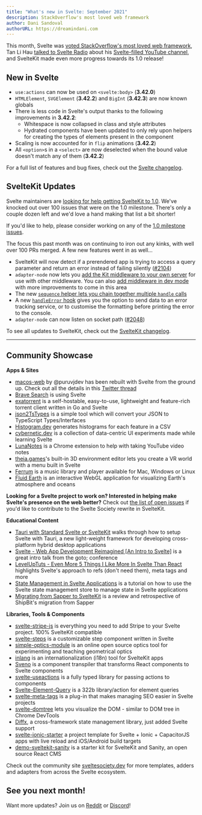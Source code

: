 ```yaml
---
title: "What's new in Svelte: September 2021"
description: StackOverflow's most loved web framework
author: Dani Sandoval
authorURL: https://dreamindani.com
---
```


This month, Svelte was [voted StackOverflow's most loved web framework](https://insights.stackoverflow.com/survey/2021#section-most-loved-dreaded-and-wanted-web-frameworks), Tan Li Hau [talked to Svelte Radio](https://share.transistor.fm/s/84c7521b) about his [Svelte-filled YouTube channel](https://www.youtube.com/channel/UCbmC3HP3FaAFdcZkui8YoMQ), and SvelteKit made even more progress towards its 1.0 release!

## New in Svelte

- `use:actions` can now be used on `<svelte:body>` (**3.42.0**)
- `HTMLElement`, `SVGElement` (**3.42.2**) and `BigInt` (**3.42.3**) are now known globals
- There is less code in Svelte's output thanks to the following improvements in **3.42.2**:
  - Whitespace is now collapsed in class and style attributes
  - Hydrated components have been updated to only rely upon helpers for creating the types of elements present in the component
- Scaling is now accounted for in `flip` animations (**3.42.2**)
- All `<option>`s in a `<select>` are now deselected when the bound value doesn't match any of them (**3.42.2**)

For a full list of features and bug fixes, check out the [Svelte changelog](https://github.com/sveltejs/svelte/blob/master/CHANGELOG.md).

## SvelteKit Updates

Svelte maintainers are [looking for help getting SvelteKit to 1.0](https://github.com/sveltejs/kit/issues/2100). We've knocked out over 100 issues that were on the 1.0 milestone. There's only a couple dozen left and we'd love a hand making that list a bit shorter!

If you'd like to help, please consider working on any of the [1.0 milestone issues](https://github.com/sveltejs/kit/issues?q=is%3Aopen+is%3Aissue+milestone%3A1.0).

The focus this past month was on continuing to iron out any kinks, with well over 100 PRs merged. A few new features went in as well...

- SvelteKit will now detect if a prerendered app is trying to access a query parameter and return an error instead of failing silently ([#2104](https://github.com/sveltejs/kit/pull/2104))
- `adapter-node` now lets you [add the Kit middleware to your own server](https://kit.svelte.dev/faq#integrations) for use with other middleware. You can also [add middleware in dev mode](https://kit.svelte.dev/faq#how-do-i-use-x-with-sveltekit-how-do-i-use-middleware) with more improvements to come in this area
- The new [`sequence` helper lets you chain together multiple `handle` calls](https://kit.svelte.dev/docs/modules#sveltejs-kit-hooks)
- A new [`handleError` hook](https://kit.svelte.dev/docs/hooks#handleerror) gives you the option to send data to an error tracking service, or to customise the formatting before printing the error to the console.
- `adapter-node` can now listen on socket path ([#2048](https://github.com/sveltejs/kit/pull/2048))

To see all updates to SvelteKit, check out the [SvelteKit changelog](https://github.com/sveltejs/kit/blob/master/packages/kit/CHANGELOG.md).

---

## Community Showcase

**Apps & Sites**

- [macos-web](https://github.com/PuruVJ/macos-web) by @puruvjdev has been rebuilt with Svelte from the ground up. Check out all the details in this [Twitter thread](https://twitter.com/puruvjdev/status/1426267327687847939)
- [Brave Search](https://search.brave.com/) is using Svelte
- [exatorrent](https://github.com/varbhat/exatorrent) is a self-hostable, easy-to-use, lightweight and feature-rich torrent client written in Go and Svelte
- [json2TsTypes](https://github.com/jatinhemnani01/json2TsTypes) is a simple tool which will convert your JSON to TypeScript Types/Interfaces
- [Histogram.dev](https://histogram.dev/) generates histograms for each feature in a CSV
- [cybernetic.dev](https://cybernetic.dev/) is a collection of data-centric UI experiments made while learning Svelte
- [LunaNotes](https://chrome.google.com/webstore/detail/lunanotes-youtube-video-n/oehoffnnkgcdacmbkhmlbjedinpampak?hl=en) is a Chrome extension to help with taking YouTube video notes
- [theia.games](https://theia.games/#dev)'s built-in 3D environment editor lets you create a VR world with a menu built in Svelte
- [Ferrum](https://github.com/probablykasper/ferrum) is a music library and player available for Mac, Windows or Linux
- [Fluid Earth](https://github.com/byrd-polar/fluid-earth) is an interactive WebGL application for visualizing Earth's atmosphere and oceans

**Looking for a Svelte project to work on? Interested in helping make Svelte's presence on the web better?** Check out [the list of open issues](https://github.com/svelte-society/sveltesociety-2021/issues) if you'd like to contribute to the Svelte Society rewrite in SvelteKit.

**Educational Content**

- [Tauri with Standard Svelte or SvelteKit](https://medium.com/@cazanator/tauri-with-standard-svelte-or-sveltekit-ad7f103c37e7) walks through how to setup Svelte with Tauri, a new light-weight framework for developing cross-platform hybrid desktop applications
- [Svelte - Web App Development Reimagined [An Intro to Svelte]](https://www.youtube.com/watch?v=4CGzFwHoD0A&list=PLEx5khR4g7PKSASVAXXiAhkyx02_OeruP) is a great intro talk from the goto; conference
- [LevelUpTuts - Even More 5 Things I Like More In Svelte Than React](https://www.youtube.com/watch?v=ISmnG2sIOeM) highlights Svelte's approach to refs (don't need them), meta tags and more
- [State Management in Svelte Applications](https://auth0.com/blog/state-management-in-svelte-applications/) is a tutorial on how to use the Svelte state management store to manage state in Svelte applications
- [Migrating from Sapper to SvelteKit](https://shipbit.de/blog/migrating-from-sapper-to-svelte-kit/) is a review and retrospective of ShipBit's migration from Sapper

**Libraries, Tools & Components**

- [svelte-stripe-js](https://github.com/joshnuss/svelte-stripe-js) is everything you need to add Stripe to your Svelte project. 100% SvelteKit compatible
- [svelte-steps](https://github.com/shaozi/svelte-steps) is a customizable step component written in Svelte
- [simple-optics-module](https://gitlab.com/Samzelot/simple-optics-module) is an online open source optics tool for experimenting and teaching geometrical optics
- [inlang](https://github.com/samuelstroschein/inlang) is an internationalization (i18n) tool for SvelteKit apps
- [Sveno](https://github.com/pocinnovation/sveno) is a component transpiler that transforms React components to Svelte components
- [svelte-useactions](https://github.com/paolotiu/svelte-useactions) is a fully typed library for passing actions to components
- [Svelte-Element-Query](https://github.com/leveluptuts/Svelte-Element-Query) is a 322b library/action for element queries
- [svelte-meta-tags](https://github.com/oekazuma/svelte-meta-tags) is a plug-in that makes managing SEO easier in Svelte projects
- [svelte-domtree](https://github.com/alex-knyaz/svelte-domtree) lets you visualize the DOM - similar to DOM tree in Chrome DevTools
- [Diffx](https://github.com/jbjorge/diffx/tree/master/svelte), a cross-framework state management library, just added Svelte support
- [svelte-ionic-starter](https://github.com/Zettexe/svelte-ionic-starter) a project template for Svelte + Ionic + CapacitorJS apps with live reload and iOS/Android build targets
- [demo-sveltekit-sanity](https://github.com/stephane-vanraes/demo-sveltekit-sanity/) is a starter kit for SvelteKit and Sanity, an open source React CMS

Check out the community site [sveltesociety.dev](https://sveltesociety.dev/templates/) for more templates, adders and adapters from across the Svelte ecosystem.

## See you next month!

Want more updates? Join us on [Reddit](https://www.reddit.com/r/sveltejs/) or [Discord](https://discord.com/invite/yy75DKs)!
